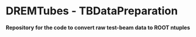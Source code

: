 # DREMTubes - TBDataPreparation
**Repository for the code to convert raw test-beam data to ROOT ntuples**

